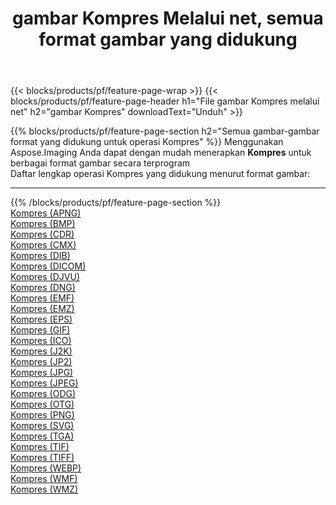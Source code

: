 ﻿---
title: gambar Kompres Melalui net, semua format gambar yang didukung 
weight: 3920
url: /id/net/compress 
lang: id
langdirlevel: 2
locales: zh-hans,ja,it,ru,de,es,fr,nl,id,lt,pl,pt,vi,tr,ko,zh-hant,ar,hi,th,sv,cs,uk,he
description: Menggunakan Aspose.Imaging Anda dapat dengan mudah Kompres gambar Via net
---

{{< blocks/products/pf/feature-page-wrap >}}
{{< blocks/products/pf/feature-page-header h1="File gambar Kompres melalui net" h2="gambar Kompres" downloadText="Unduh" >}}


{{% blocks/products/pf/feature-page-section  h2="Semua gambar-gambar format yang didukung untuk operasi Kompres" %}}
Menggunakan Aspose.Imaging Anda dapat dengan mudah menerapkan **Kompres** untuk berbagai format gambar secara terprogram
<br/>
Daftar lengkap operasi Kompres yang didukung menurut format gambar:
<hr/>
{{% /blocks/products/pf/feature-page-section %}}
<div class="container-fluid productfamilypage bg-gray">
    <div class="convertypes bg-gray agp-content section">
        <div class="container">
		<div class="row other-converters">
		    <div class='col-md-2 other-converter remove-lp remove-rp'><a href="/imaging/id/net/compress/apng" >Kompres (APNG)</a></div><div class='col-md-2 other-converter remove-lp remove-rp'><a href="/imaging/id/net/compress/bmp" >Kompres (BMP)</a></div><div class='col-md-2 other-converter remove-lp remove-rp'><a href="/imaging/id/net/compress/cdr" >Kompres (CDR)</a></div><div class='col-md-2 other-converter remove-lp remove-rp'><a href="/imaging/id/net/compress/cmx" >Kompres (CMX)</a></div><div class='col-md-2 other-converter remove-lp remove-rp'><a href="/imaging/id/net/compress/dib" >Kompres (DIB)</a></div><div class='col-md-2 other-converter remove-lp remove-rp'><a href="/imaging/id/net/compress/dicom" >Kompres (DICOM)</a></div><div class='col-md-2 other-converter remove-lp remove-rp'><a href="/imaging/id/net/compress/djvu" >Kompres (DJVU)</a></div><div class='col-md-2 other-converter remove-lp remove-rp'><a href="/imaging/id/net/compress/dng" >Kompres (DNG)</a></div><div class='col-md-2 other-converter remove-lp remove-rp'><a href="/imaging/id/net/compress/emf" >Kompres (EMF)</a></div><div class='col-md-2 other-converter remove-lp remove-rp'><a href="/imaging/id/net/compress/emz" >Kompres (EMZ)</a></div><div class='col-md-2 other-converter remove-lp remove-rp'><a href="/imaging/id/net/compress/eps" >Kompres (EPS)</a></div><div class='col-md-2 other-converter remove-lp remove-rp'><a href="/imaging/id/net/compress/gif" >Kompres (GIF)</a></div><div class='col-md-2 other-converter remove-lp remove-rp'><a href="/imaging/id/net/compress/ico" >Kompres (ICO)</a></div><div class='col-md-2 other-converter remove-lp remove-rp'><a href="/imaging/id/net/compress/j2k" >Kompres (J2K)</a></div><div class='col-md-2 other-converter remove-lp remove-rp'><a href="/imaging/id/net/compress/jp2" >Kompres (JP2)</a></div><div class='col-md-2 other-converter remove-lp remove-rp'><a href="/imaging/id/net/compress/jpg" >Kompres (JPG)</a></div><div class='col-md-2 other-converter remove-lp remove-rp'><a href="/imaging/id/net/compress/jpeg" >Kompres (JPEG)</a></div><div class='col-md-2 other-converter remove-lp remove-rp'><a href="/imaging/id/net/compress/odg" >Kompres (ODG)</a></div><div class='col-md-2 other-converter remove-lp remove-rp'><a href="/imaging/id/net/compress/otg" >Kompres (OTG)</a></div><div class='col-md-2 other-converter remove-lp remove-rp'><a href="/imaging/id/net/compress/png" >Kompres (PNG)</a></div><div class='col-md-2 other-converter remove-lp remove-rp'><a href="/imaging/id/net/compress/svg" >Kompres (SVG)</a></div><div class='col-md-2 other-converter remove-lp remove-rp'><a href="/imaging/id/net/compress/tga" >Kompres (TGA)</a></div><div class='col-md-2 other-converter remove-lp remove-rp'><a href="/imaging/id/net/compress/tif" >Kompres (TIF)</a></div><div class='col-md-2 other-converter remove-lp remove-rp'><a href="/imaging/id/net/compress/tiff" >Kompres (TIFF)</a></div><div class='col-md-2 other-converter remove-lp remove-rp'><a href="/imaging/id/net/compress/webp" >Kompres (WEBP)</a></div><div class='col-md-2 other-converter remove-lp remove-rp'><a href="/imaging/id/net/compress/wmf" >Kompres (WMF)</a></div><div class='col-md-2 other-converter remove-lp remove-rp'><a href="/imaging/id/net/compress/wmz" >Kompres (WMZ)</a></div>
                </div>
        </div>
    </div>
</div>
<br/>
